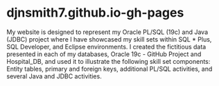 # djnsmith7.github.io-gh-pages

My website is designed to represent my Oracle PL/SQL (19c) and Java (JDBC) project where I have showcased my skill sets within SQL * Plus, SQL Developer, and Eclipse environments. I created the fictitious data presented in each of my databases, Oracle 19c - GitHub Project and Hospital_DB, and used it to illustrate the following skill set components: Entity tables, primary and foreign keys, additional PL/SQL activities, and several Java and JDBC activities.
